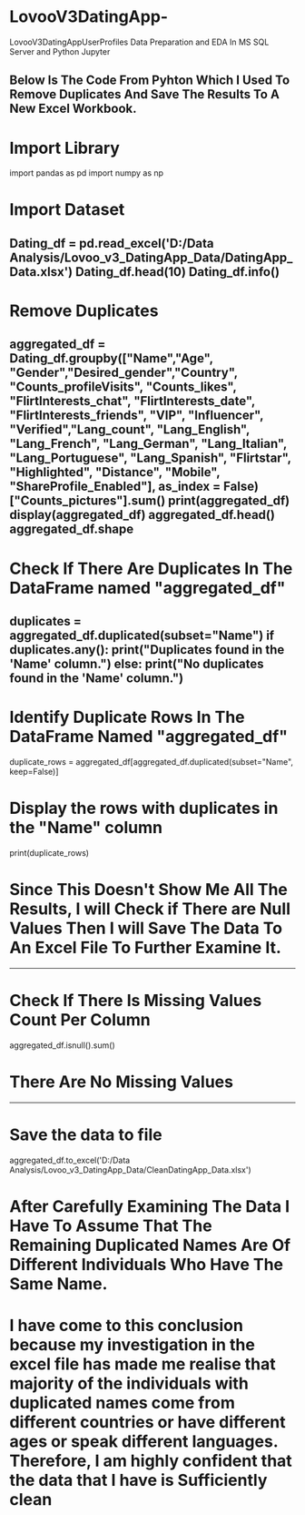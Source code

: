 # LovooV3DatingApp-
LovooV3DatingAppUserProfiles Data Preparation and EDA In MS SQL Server and Python Jupyter

Below Is The Code From Pyhton Which I Used To Remove Duplicates And Save The Results To A New Excel Workbook.
-----------------------------------------------------------------------------------
# Import Library
import pandas as pd
import numpy as np

# Import Dataset
Dating_df = pd.read_excel('D:/Data Analysis/Lovoo_v3_DatingApp_Data/DatingApp_Data.xlsx')
Dating_df.head(10)
Dating_df.info()
-----------------------------------------------------------------------------------
# Remove Duplicates 
aggregated_df = Dating_df.groupby(["Name","Age", "Gender","Desired_gender","Country", "Counts_profileVisits",
                                   "Counts_likes", "FlirtInterests_chat", "FlirtInterests_date", "FlirtInterests_friends",
                                   "VIP", "Influencer", "Verified","Lang_count", "Lang_English", "Lang_French", "Lang_German",
                                  "Lang_Italian", "Lang_Portuguese", "Lang_Spanish", "Flirtstar", "Highlighted", "Distance",
                                  "Mobile", "ShareProfile_Enabled"], 
                                  as_index = False)["Counts_pictures"].sum()
print(aggregated_df)
display(aggregated_df)
aggregated_df.head()
aggregated_df.shape
-----------------------------------------------------------------------------------
# Check If There Are Duplicates In The DataFrame named "aggregated_df"
duplicates = aggregated_df.duplicated(subset="Name")
    if duplicates.any(): print("Duplicates found in the 'Name' column.")
    else: print("No duplicates found in the 'Name' column.")
-----------------------------------------------------------------------------------    
# Identify Duplicate Rows In The DataFrame Named "aggregated_df"
duplicate_rows = aggregated_df[aggregated_df.duplicated(subset="Name", keep=False)]

# Display the rows with duplicates in the "Name" column
print(duplicate_rows)

# Since This Doesn't Show Me All The Results, I will Check if There are Null Values Then I will Save The Data To An Excel File To Further Examine It.
-----------------------------------------------------------------------------------
# Check If There Is Missing Values Count Per Column
aggregated_df.isnull().sum()
# There Are No Missing Values
------------------------------------------------------------------------------------
# Save the data to file
aggregated_df.to_excel('D:/Data Analysis/Lovoo_v3_DatingApp_Data/CleanDatingApp_Data.xlsx')

# After Carefully Examining The Data I Have To Assume That The Remaining Duplicated Names Are Of Different Individuals Who Have The Same Name. 
# I have come to this conclusion because my investigation in the excel file has made me realise that majority of the individuals with duplicated names come from different countries or have different ages or speak different languages. Therefore, I am highly confident that the data that I have is Sufficiently clean
